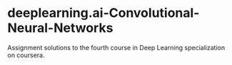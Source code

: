 # deeplearning.ai-Convolutional-Neural-Networks
Assignment solutions to the fourth course in Deep Learning specialization on coursera.
